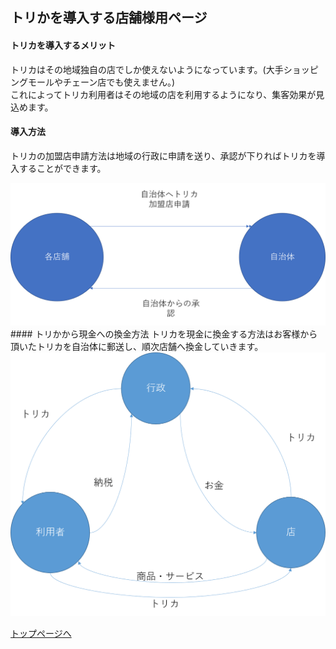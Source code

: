 ## トリかを導入する店舗様用ページ
#### トリカを導入するメリット
 トリカはその地域独自の店でしか使えないようになっています。(大手ショッピングモールやチェーン店でも使えません。)  
 これによってトリカ利用者はその地域の店を利用するようになり、集客効果が見込めます。  
#### 導入方法
 トリカの加盟店申請方法は地域の行政に申請を送り、承認が下りればトリカを導入することができます。

<img src="./image/inflow.png" alt="導入手順" title="導入手順">
#### トリかから現金への換金方法
 トリカを現金に換金する方法はお客様から頂いたトリカを自治体に郵送し、順次店舗へ換金していきます。
 
<img src="./image/cashcycle.png" alt="cashcycle" title="換金方法">

[トップページへ](./index)
